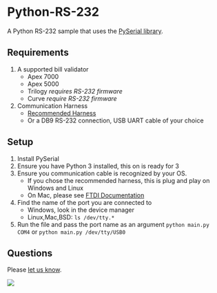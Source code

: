 Python-RS-232
=============

A Python RS-232 sample that uses the [PySerial library](http://pyserial.sourceforge.net/).

## Requirements

1. A supported bill validator
   - Apex 7000
   - Apex 5000
   - Trilogy *requires RS-232 firmware*
   - Curve *require RS-232 firmware*
2. Communication Harness
   - [Recommended Harness](http://shop.pyramidacceptors.com/usb-rs-232-communication-cable-harness-for-apex-05aa0023/)
   - Or a DB9 RS-232 connection, USB UART cable of your choice

## Setup
1. Install PySerial
2. Ensure you have Python 3 installed, this on is ready for 3 
3. Ensure you communication cable is recognized by your OS.
   - If you chose the recommended harness, this is plug and play on Windows and Linux
   - On Mac, please see [FTDI Documentation](http://www.ftdichip.com/Support/Documents/InstallGuides/Mac_OS_X_Installation_Guide.pdf)
4. Find the name of the port you are connected to
   - Windows, look in the device manager
   - Linux,Mac,BSD: `ls /dev/tty.*`
5. Run the file and pass the port name as an argument
`python main.py COM4` or `python main.py /dev/tty/USB0`

## Questions
Please [let us know](https://github.com/PyramidTechnologies/Python-RS-232/issues/new).


![](https://googledrive.com/host/0B79TkjL8Nm20QjU0UGhObnBTUE0/logo_2.jpg)
